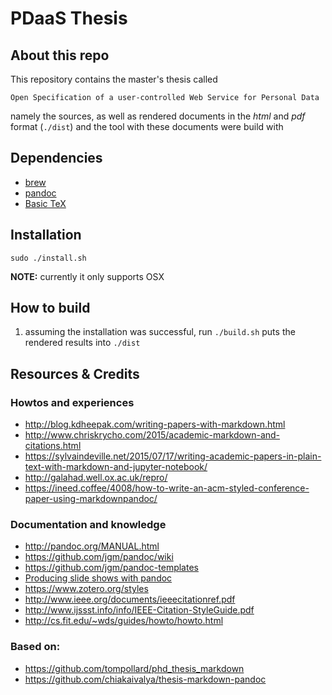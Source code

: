 PDaaS Thesis
============



## About this repo

This repository contains the master's thesis called

    Open Specification of a user-controlled Web Service for Personal Data
    
namely the sources, as well as rendered documents in the *html* and *pdf* 
format (`./dist`) and the tool with these documents were build with



## Dependencies

+   [brew](http://brew.sh/)
+   [pandoc](http://pandoc.org/installing.html#mac-os-x)
+   [Basic TeX](https://www.tug.org/mactex/morepackages.html)



## Installation

```
sudo ./install.sh
```

__NOTE:__ currently it only supports OSX




## How to build

1.  assuming the installation was successful, run `./build.sh` puts the rendered results 
    into `./dist`



## Resources & Credits

### Howtos and experiences 

+   http://blog.kdheepak.com/writing-papers-with-markdown.html
+   http://www.chriskrycho.com/2015/academic-markdown-and-citations.html
+   https://sylvaindeville.net/2015/07/17/writing-academic-papers-in-plain-text-with-markdown-and-jupyter-notebook/
+   http://galahad.well.ox.ac.uk/repro/
+   https://ineed.coffee/4008/how-to-write-an-acm-styled-conference-paper-using-markdownpandoc/


### Documentation and knowledge

+   http://pandoc.org/MANUAL.html
+   https://github.com/jgm/pandoc/wiki
+   https://github.com/jgm/pandoc-templates
+   [Producing slide shows with pandoc](pandoc.org/MANUAL.html#producing-slide-shows-with-pandoc)
+   https://www.zotero.org/styles
+   http://www.ieee.org/documents/ieeecitationref.pdf
+   http://www.ijssst.info/info/IEEE-Citation-StyleGuide.pdf
+   http://cs.fit.edu/~wds/guides/howto/howto.html


### Based on:

+   https://github.com/tompollard/phd_thesis_markdown
+   https://github.com/chiakaivalya/thesis-markdown-pandoc

